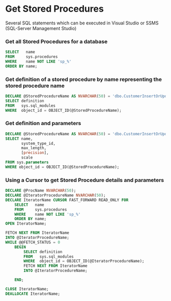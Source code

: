 ﻿# Get Stored Procedures

Several SQL statements which can be executed in Visual Studio or SSMS (SQL-Server Management Studio)

### Get all Stored Procedures for a database

```sql
SELECT   name
FROM     sys.procedures
WHERE    name NOT LIKE 'sp_%'
ORDER BY name;
```
### Get definition of a  stored procedure by name representing the stored procedure name

```sql
DECLARE @StoredProcedureName AS NVARCHAR(50) = 'dbo.CustomerInsertOrUpdate';
SELECT definition
FROM   sys.sql_modules
WHERE  object_id = OBJECT_ID(@StoredProcedureName);
```

### Get definition and parameters

```sql
DECLARE @StoredProcedureName AS NVARCHAR(50) = 'dbo.CustomerInsertOrUpdate';
SELECT name,
       system_type_id,
       max_length,
       [precision],
       scale
FROM sys.parameters
WHERE object_id = OBJECT_ID(@StoredProcedureName);
```

### Using a Cursor to get Stored Procedure details and parameters

```sql
DECLARE @ProcName NVARCHAR(50);
DECLARE @IteratorProcedureName NVARCHAR(50);
DECLARE IteratorName CURSOR FAST_FORWARD READ_ONLY FOR
    SELECT   name
    FROM     sys.procedures
    WHERE    name NOT LIKE 'sp_%'
    ORDER BY name;
OPEN IteratorName;

FETCH NEXT FROM IteratorName
INTO @IteratorProcedureName;
WHILE @@FETCH_STATUS = 0
    BEGIN
        SELECT definition
        FROM   sys.sql_modules
        WHERE  object_id = OBJECT_ID(@IteratorProcedureName);
        FETCH NEXT FROM IteratorName
        INTO @IteratorProcedureName;

    END;

CLOSE IteratorName;
DEALLOCATE IteratorName;
```